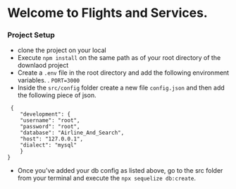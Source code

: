 # Welcome to Flights and Services.

### Project Setup

- clone the project on your local
- Execute `npm install` on the same path as of your root directory of the downlaod project
- Create a `.env` file in the root directory and add the following environment variables.
  . `PORT=3000`
- Inside the `src/config` folder create a new file `config.json` and then add the following piece of json.

```
 {
    "development": {
    "username": "root",
    "password": "root",
    "database": "Airline_And_Search",
    "host": "127.0.0.1",
    "dialect": "mysql"
    }
}
```

- Once you've added your db config as listed above, go to the src folder from your terminal and execute the `npx sequelize db:create`.

```

```
